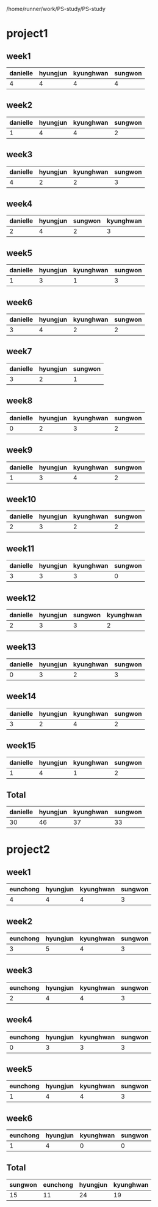 /home/runner/work/PS-study/PS-study
# project1 
## week1
| danielle | hyungjun | kyunghwan | sungwon |
| --- | --- | --- | --- |
| 4 | 4 | 4 | 4 |
## week2
| danielle | hyungjun | kyunghwan | sungwon |
| --- | --- | --- | --- |
| 1 | 4 | 4 | 2 |
## week3
| danielle | hyungjun | kyunghwan | sungwon |
| --- | --- | --- | --- |
| 4 | 2 | 2 | 3 |
## week4
| danielle | hyungjun | sungwon | kyunghwan |
| --- | --- | --- | --- |
| 2 | 4 | 2 | 3 |
## week5
| danielle | hyungjun | kyunghwan | sungwon |
| --- | --- | --- | --- |
| 1 | 3 | 1 | 3 |
## week6
| danielle | hyungjun | kyunghwan | sungwon |
| --- | --- | --- | --- |
| 3 | 4 | 2 | 2 |
## week7
| danielle | hyungjun | sungwon |
| --- | --- | --- |
| 3 | 2 | 1 |
## week8
| danielle | hyungjun | kyunghwan | sungwon |
| --- | --- | --- | --- |
| 0 | 2 | 3 | 2 |
## week9
| danielle | hyungjun | kyunghwan | sungwon |
| --- | --- | --- | --- |
| 1 | 3 | 4 | 2 |
## week10
| danielle | hyungjun | kyunghwan | sungwon |
| --- | --- | --- | --- |
| 2 | 3 | 2 | 2 |
## week11
| danielle | hyungjun | kyunghwan | sungwon |
| --- | --- | --- | --- |
| 3 | 3 | 3 | 0 |
## week12
| danielle | hyungjun | sungwon | kyunghwan |
| --- | --- | --- | --- |
| 2 | 3 | 3 | 2 |
## week13
| danielle | hyungjun | kyunghwan | sungwon |
| --- | --- | --- | --- |
| 0 | 3 | 2 | 3 |
## week14
| danielle | hyungjun | kyunghwan | sungwon |
| --- | --- | --- | --- |
| 3 | 2 | 4 | 2 |
## week15
| danielle | hyungjun | kyunghwan | sungwon |
| --- | --- | --- | --- |
| 1 | 4 | 1 | 2 |
## Total
| danielle | hyungjun | kyunghwan | sungwon |
| --- | --- | --- | --- |
| 30 | 46 | 37 | 33 |
# project2 
## week1
| eunchong | hyungjun | kyunghwan | sungwon |
| --- | --- | --- | --- |
| 4 | 4 | 4 | 3 |
## week2
| eunchong | hyungjun | kyunghwan | sungwon |
| --- | --- | --- | --- |
| 3 | 5 | 4 | 3 |
## week3
| eunchong | hyungjun | kyunghwan | sungwon |
| --- | --- | --- | --- |
| 2 | 4 | 4 | 3 |
## week4
| eunchong | hyungjun | kyunghwan | sungwon |
| --- | --- | --- | --- |
| 0 | 3 | 3 | 3 |
## week5
| eunchong | hyungjun | kyunghwan | sungwon |
| --- | --- | --- | --- |
| 1 | 4 | 4 | 3 |
## week6
| eunchong | hyungjun | kyunghwan | sungwon |
| --- | --- | --- | --- |
| 1 | 4 | 0 | 0 |
## Total
| sungwon | eunchong | hyungjun | kyunghwan |
| --- | --- | --- | --- |
| 15 | 11 | 24 | 19 |
